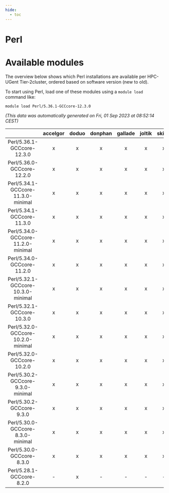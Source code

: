 ```yaml
---
hide:
  - toc
---
```


Perl
====

# Available modules


The overview below shows which Perl installations are available per HPC-UGent Tier-2cluster, ordered based on software version (new to old).

To start using Perl, load one of these modules using a `module load` command like:

```shell
module load Perl/5.36.1-GCCcore-12.3.0
```

*(This data was automatically generated on Fri, 01 Sep 2023 at 08:52:14 CEST)*  

| |accelgor|doduo|donphan|gallade|joltik|skitty|swalot|victini|
| :---: | :---: | :---: | :---: | :---: | :---: | :---: | :---: | :---: |
|Perl/5.36.1-GCCcore-12.3.0|x|x|x|x|x|x|x|x|
|Perl/5.36.0-GCCcore-12.2.0|x|x|x|x|x|x|x|x|
|Perl/5.34.1-GCCcore-11.3.0-minimal|x|x|x|x|x|x|x|x|
|Perl/5.34.1-GCCcore-11.3.0|x|x|x|x|x|x|x|x|
|Perl/5.34.0-GCCcore-11.2.0-minimal|x|x|x|x|x|x|x|x|
|Perl/5.34.0-GCCcore-11.2.0|x|x|x|x|x|x|x|x|
|Perl/5.32.1-GCCcore-10.3.0-minimal|x|x|x|x|x|x|x|x|
|Perl/5.32.1-GCCcore-10.3.0|x|x|x|x|x|x|x|x|
|Perl/5.32.0-GCCcore-10.2.0-minimal|x|x|x|x|x|x|x|x|
|Perl/5.32.0-GCCcore-10.2.0|x|x|x|x|x|x|x|x|
|Perl/5.30.2-GCCcore-9.3.0-minimal|x|x|x|x|x|x|x|x|
|Perl/5.30.2-GCCcore-9.3.0|x|x|x|x|x|x|x|x|
|Perl/5.30.0-GCCcore-8.3.0-minimal|x|x|x|x|x|x|x|x|
|Perl/5.30.0-GCCcore-8.3.0|x|x|x|x|x|x|x|x|
|Perl/5.28.1-GCCcore-8.2.0|-|x|-|-|-|-|x|-|
